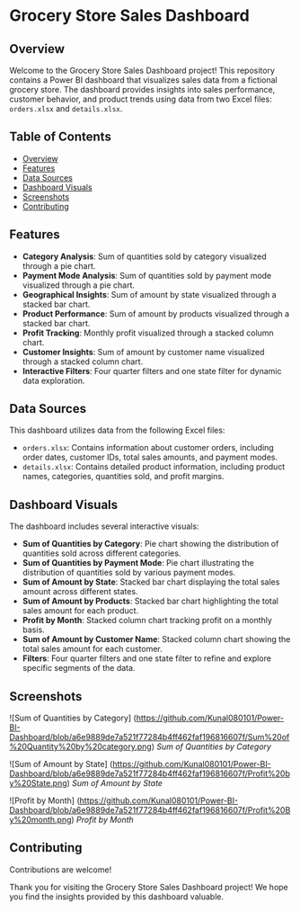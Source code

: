 # Grocery Store Sales Dashboard

## Overview

Welcome to the Grocery Store Sales Dashboard project! This repository contains a Power BI dashboard that visualizes sales data from a fictional grocery store. The dashboard provides insights into sales performance, customer behavior, and product trends using data from two Excel files: `orders.xlsx` and `details.xlsx`.

## Table of Contents

- [Overview](#overview)
- [Features](#features)
- [Data Sources](#data-sources)
- [Dashboard Visuals](#dashboard-visuals)
- [Screenshots](#screenshots)
- [Contributing](#contributing)

## Features

- **Category Analysis**: Sum of quantities sold by category visualized through a pie chart.
- **Payment Mode Analysis**: Sum of quantities sold by payment mode visualized through a pie chart.
- **Geographical Insights**: Sum of amount by state visualized through a stacked bar chart.
- **Product Performance**: Sum of amount by products visualized through a stacked bar chart.
- **Profit Tracking**: Monthly profit visualized through a stacked column chart.
- **Customer Insights**: Sum of amount by customer name visualized through a stacked column chart.
- **Interactive Filters**: Four quarter filters and one state filter for dynamic data exploration.

## Data Sources

This dashboard utilizes data from the following Excel files:

- `orders.xlsx`: Contains information about customer orders, including order dates, customer IDs, total sales amounts, and payment modes.
- `details.xlsx`: Contains detailed product information, including product names, categories, quantities sold, and profit margins.

## Dashboard Visuals

The dashboard includes several interactive visuals:

- **Sum of Quantities by Category**: Pie chart showing the distribution of quantities sold across different categories.
- **Sum of Quantities by Payment Mode**: Pie chart illustrating the distribution of quantities sold by various payment modes.
- **Sum of Amount by State**: Stacked bar chart displaying the total sales amount across different states.
- **Sum of Amount by Products**: Stacked bar chart highlighting the total sales amount for each product.
- **Profit by Month**: Stacked column chart tracking profit on a monthly basis.
- **Sum of Amount by Customer Name**: Stacked column chart showing the total sales amount for each customer.
- **Filters**: Four quarter filters and one state filter to refine and explore specific segments of the data.

## Screenshots

![Sum of Quantities by Category] (https://github.com/Kunal080101/Power-BI-Dashboard/blob/a6e9889de7a521f77284b4ff462faf196816607f/Sum%20of%20Quantity%20by%20category.png)
*Sum of Quantities by Category*

![Sum of Amount by State] (https://github.com/Kunal080101/Power-BI-Dashboard/blob/a6e9889de7a521f77284b4ff462faf196816607f/Profit%20by%20State.png)
*Sum of Amount by State*

![Profit by Month] (https://github.com/Kunal080101/Power-BI-Dashboard/blob/a6e9889de7a521f77284b4ff462faf196816607f/Profit%20By%20month.png)
*Profit by Month*

## Contributing

Contributions are welcome!

Thank you for visiting the Grocery Store Sales Dashboard project! We hope you find the insights provided by this dashboard valuable.
